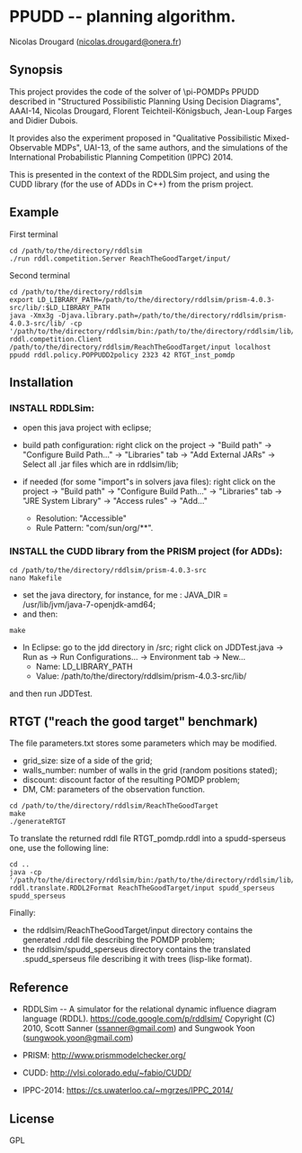 PPUDD -- planning algorithm.
============================

Nicolas Drougard (nicolas.drougard@onera.fr)

## Synopsis

This project provides the code of the solver of \pi-POMDPs PPUDD 
described in "Structured Possibilistic Planning Using Decision Diagrams", AAAI-14, 
Nicolas Drougard, Florent Teichteil-Königsbuch, Jean-Loup Farges and Didier Dubois.

It provides also the experiment proposed in
"Qualitative Possibilistic Mixed-Observable MDPs", UAI-13, of the same authors,
and the simulations of the International Probabilistic Planning Competition (IPPC) 2014.

This is presented in the context of the RDDLSim project, 
and using the CUDD library (for the use of ADDs in C++) 
from the prism project.

## Example

First terminal
```
cd /path/to/the/directory/rddlsim
./run rddl.competition.Server ReachTheGoodTarget/input/
```

Second terminal
```
cd /path/to/the/directory/rddlsim
export LD_LIBRARY_PATH=/path/to/the/directory/rddlsim/prism-4.0.3-src/lib/:$LD_LIBRARY_PATH
java -Xmx3g -Djava.library.path=/path/to/the/directory/rddlsim/prism-4.0.3-src/lib/ -cp '/path/to/the/directory/rddlsim/bin:/path/to/the/directory/rddlsim/lib/*' rddl.competition.Client /path/to/the/directory/rddlsim/ReachTheGoodTarget/input localhost ppudd rddl.policy.POPPUDD2policy 2323 42 RTGT_inst_pomdp
```

## Installation

### INSTALL RDDLSim:
- open this java project with eclipse;

- build path configuration: 
	right click on the project -> "Build path" -> "Configure Build Path..." -> "Libraries" tab
	-> "Add External JARs" -> Select all .jar files which are in rddlsim/lib;

- if needed (for some "import"s in solvers java files): 
	right click on the project -> "Build path" -> "Configure Build Path..." -> "Libraries" tab
	-> "JRE System Library" -> "Access rules" -> "Add..."
	- Resolution: "Accessible" 
	- Rule Pattern: "com/sun/org/**".

### INSTALL the CUDD library from the PRISM project (for ADDs):

```
cd /path/to/the/directory/rddlsim/prism-4.0.3-src
nano Makefile
```

- set the java directory, for instance, for me : JAVA_DIR = /usr/lib/jvm/java-7-openjdk-amd64;
- and then:

```
make
```

- In Eclipse: go to the jdd directory in /src;
	right click on JDDTest.java -> Run as -> Run Configurations... -> Environment tab -> New... 
	- Name: LD_LIBRARY_PATH 
	- Value: /path/to/the/directory/rddlsim/prism-4.0.3-src/lib/

and then run JDDTest.

## RTGT ("reach the good target" benchmark)
The file parameters.txt stores some parameters which may be modified.

- grid_size: size of a side of the grid;
- walls_number: number of walls in the grid (random positions stated);
- discount: discount factor of the resulting POMDP problem;
- DM, CM: parameters of the observation function.

```
cd /path/to/the/directory/rddlsim/ReachTheGoodTarget
make
./generateRTGT
```

To translate the returned rddl file RTGT_pomdp.rddl
into a spudd-sperseus one, use the following line:

```
cd ..
java -cp '/path/to/the/directory/rddlsim/bin:/path/to/the/directory/rddlsim/lib/*' rddl.translate.RDDL2Format ReachTheGoodTarget/input spudd_sperseus spudd_sperseus
```

Finally:
- the rddlsim/ReachTheGoodTarget/input directory contains the generated .rddl file describing the POMDP problem;
- the rddlsim/spudd_sperseus directory contains the translated .spudd_sperseus file describing it with trees (lisp-like format).

## Reference

- RDDLSim -- A simulator for the relational dynamic influence diagram language (RDDL).
https://code.google.com/p/rddlsim/
Copyright (C) 2010, Scott Sanner (ssanner@gmail.com) and Sungwook Yoon (sungwook.yoon@gmail.com)

- PRISM: http://www.prismmodelchecker.org/

- CUDD: http://vlsi.colorado.edu/~fabio/CUDD/

- IPPC-2014: https://cs.uwaterloo.ca/~mgrzes/IPPC_2014/

## License

GPL

